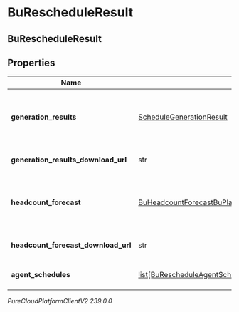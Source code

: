 # BuRescheduleResult

## BuRescheduleResult

## Properties

|Name | Type | Description | Notes|
|------------ | ------------- | ------------- | -------------|
| **generation_results** | [ScheduleGenerationResult](ScheduleGenerationResult) | The generation results.  Note the result will always be delivered via the generationResultsDownloadUrl; however the schema is included for documentation | [optional] |
| **generation_results_download_url** | str | The download URL from which to fetch the generation results for the rescheduling run | [optional] |
| **headcount_forecast** | [BuHeadcountForecastBuPlanningGroupHeadcountForecastResult](BuHeadcountForecastBuPlanningGroupHeadcountForecastResult) | The headcount forecast. Note the result will always be delivered via the headcountForecastDownloadUrl; however the schema is included for documentation | [optional] |
| **headcount_forecast_download_url** | str | The download URL from which to fetch the headcount forecast for the rescheduling run | [optional] |
| **agent_schedules** | [list[BuRescheduleAgentScheduleResult]](BuRescheduleAgentScheduleResult) | List of download links for agent schedules produced by the rescheduling run | [optional] |



_PureCloudPlatformClientV2 239.0.0_
